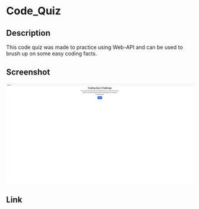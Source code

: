 # Code_Quiz

## Description
This code quiz was made to practice using Web-API and can be used to brush up on some easy coding facts.

## Screenshot
![Quiz](./WebpageScreenshot.png)

## Link
